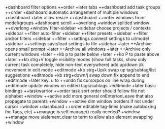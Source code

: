 +dashboard filter options ++order
+later tabs ++dashboard
add task groups ++order +dashboard
automatic arrangement of multiple windows +dashboard
+later allow resize ++dashboard
++order windows from model/groups +dashboard
scroll ++overlong +window
splitted window ++overlong +window
filter-sidebar +sidebar
choose projects / contexts +sidebar ++filter
auto-filter +sidebar ++filter
presets +sidebar ++filter
and/or filters +sidebar ++filter
++settings connect settings to ui/model +sidebar
++settings save/load settings to file +sidebar
+later ++Archive opens small prompt
+later ++Archive all windows
+later ++Archive only current windows
+later ++kb p to paste below
+later ++kb P to paste above
+later ++kb strg+V toggle visibility modes (show full tasks, show only current task completely, hide non-text everywhere)
add up/down j/k movement in edit mode +editmode
+kb strg+Up/k swap up
tag/subtag/list suggestions +editmode
+kb strg+down/j swap down
fix append to end +editmode
+later key: u to ++undo
fix cursorpos on line wrap during +editmode
update window on edited tags/subtags +editmode
+later basic bindings ++taskwarrior
++order task sort order should follow file not alphabet +window
++active add more general onEnter/onLeave that also propagate to parents +window
++active dim window borders if not under cursor +window
+dashboard ++order editable tag-lines (make autoboxing for Tags, etc)
++manage is self.manage() really needed? +window
++manage move uielement.clear to term to allow also element swapping +window
